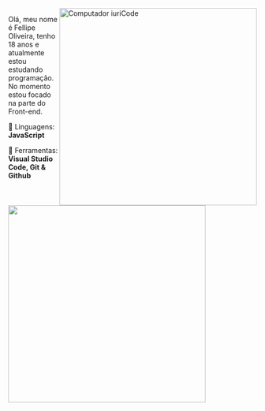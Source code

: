 <img src="https://raw.githubusercontent.com/MicaelliMedeiros/micaellimedeiros/master/image/computer-illustration.png" min-width="400px" max-width="400px" width="400px" align="right" alt="Computador iuriCode">

<p align="left"> 
  Olá, meu nome é Fellipe Oliveira, tenho 18 anos e atualmente estou estudando programação.
  No momento estou focado na parte do Front-end.
</p>

<p align="left">
  🦄 Linguagens: <strong>JavaScript</strong>
</p>

<p align="left">
  💼 Ferramentas: <strong>Visual Studio Code, Git & Github</strong>
</p>  

<p align="left">
  <img src="https://github-readme-stats.vercel.app/api?username=p3keno&theme=dracula" width="400">
</p>
